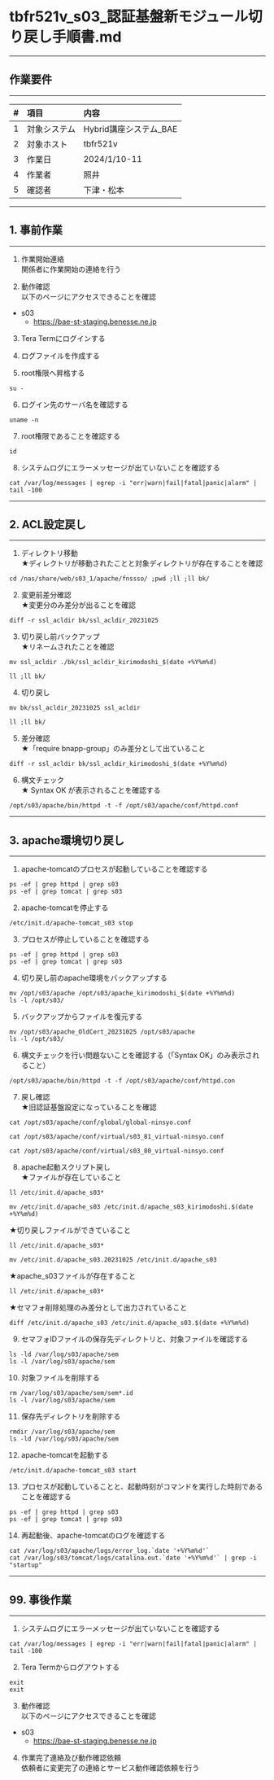 # tbfr521v_s03_認証基盤新モジュール切り戻し手順書.md

------------------------------------------------------------
## 作業要件
------------------------------------------------------------
|#|項目|内容|
|:--|:--|:--|
|1|対象システム|Hybrid講座システム_BAE|
|2|対象ホスト|tbfr521v|
|3|作業日|2024/1/10-11|
|4|作業者|照井|
|5|確認者|下津・松本|

------------------------------------------------------------
## 1. 事前作業
------------------------------------------------------------
1. 作業開始連絡</br>
   関係者に作業開始の連絡を行う

2. 動作確認</br>
以下のページにアクセスできることを確認
- s03
   - https://bae-st-staging.benesse.ne.jp


3. Tera Termにログインする

4. ログファイルを作成する

5. root権限へ昇格する
```
su -
```

6. ログイン先のサーバ名を確認する
```
uname -n
```

7. root権限であることを確認する
```
id
```

8. システムログにエラーメッセージが出ていないことを確認する
```
cat /var/log/messages | egrep -i "err|warn|fail|fatal|panic|alarm" | tail -100
```

-----------------------------------------------------------------------------------
## 2. ACL設定戻し
-----------------------------------------------------------------------------------
1. ディレクトリ移動  
★ディレクトリが移動されたことと対象ディレクトリが存在することを確認
```
cd /nas/share/web/s03_1/apache/fnssso/ ;pwd ;ll ;ll bk/
```

2. 変更前差分確認  
★変更分のみ差分が出ることを確認
```
diff -r ssl_acldir bk/ssl_acldir_20231025
```
3. 切り戻し前バックアップ  
★リネームされたことを確認
```
mv ssl_acldir ./bk/ssl_acldir_kirimodoshi_$(date +%Y%m%d)
```
```
ll ;ll bk/
```

4. 切り戻し  
```
mv bk/ssl_acldir_20231025 ssl_acldir
```
```
ll ;ll bk/
```

5. 差分確認  
★「require bnapp-group」のみ差分として出ていること
```
diff -r ssl_acldir bk/ssl_acldir_kirimodoshi_$(date +%Y%m%d)
```

6. 構文チェック  
★ Syntax OK が表示されることを確認する
```
/opt/s03/apache/bin/httpd -t -f /opt/s03/apache/conf/httpd.conf
```

------------------------------------------------------------
## 3. apache環境切り戻し
------------------------------------------------------------
1. apache-tomcatのプロセスが起動していることを確認する
```
ps -ef | grep httpd | grep s03
ps -ef | grep tomcat | grep s03
```

2. apache-tomcatを停止する
```
/etc/init.d/apache-tomcat_s03 stop
```

3. プロセスが停止していることを確認する
```
ps -ef | grep httpd | grep s03
ps -ef | grep tomcat | grep s03
```

4. 切り戻し前のapache環境をバックアップする
```
mv /opt/s03/apache /opt/s03/apache_kirimodoshi_$(date +%Y%m%d)
ls -l /opt/s03/
```

5. バックアップからファイルを復元する
```
mv /opt/s03/apache_OldCert_20231025 /opt/s03/apache
ls -l /opt/s03/
```

6. 構文チェックを行い問題ないことを確認する（「Syntax OK」のみ表示されること）
```
/opt/s03/apache/bin/httpd -t -f /opt/s03/apache/conf/httpd.con
```

7. 戻し確認  
★旧認証基盤設定になっていることを確認
```
cat /opt/s03/apache/conf/global/global-ninsyo.conf
```
```
cat /opt/s03/apache/conf/virtual/s03_81_virtual-ninsyo.conf
```
```
cat /opt/s03/apache/conf/virtual/s03_80_virtual-ninsyo.conf
```

8. apache起動スクリプト戻し  
★ファイルが存在していること
```
ll /etc/init.d/apache_s03*
```

```
mv /etc/init.d/apache_s03 /etc/init.d/apache_s03_kirimodoshi.$(date +%Y%m%d)
```  

★切り戻しファイルができていること
```
ll /etc/init.d/apache_s03*
```

```
mv /etc/init.d/apache_s03.20231025 /etc/init.d/apache_s03
```  
★apache_s03ファイルが存在すること
```
ll /etc/init.d/apache_s03*
```  
★セマフォ削除処理のみ差分として出力されていること
```
diff /etc/init.d/apache_s03 /etc/init.d/apache_s03.$(date +%Y%m%d)
```

9. セマフォIDファイルの保存先ディレクトリと、対象ファイルを確認する
```
ls -ld /var/log/s03/apache/sem
ls -l /var/log/s03/apache/sem
```

10. 対象ファイルを削除する
```
rm /var/log/s03/apache/sem/sem*.id
ls -l /var/log/s03/apache/sem
```

11. 保存先ディレクトリを削除する
```
rmdir /var/log/s03/apache/sem
ls -ld /var/log/s03/apache/sem
```


12.  apache-tomcatを起動する
```
/etc/init.d/apache-tomcat_s03 start
```

13. プロセスが起動していることと、起動時刻がコマンドを実行した時刻であることを確認する
```
ps -ef | grep httpd | grep s03
ps -ef | grep tomcat | grep s03
```

14. 再起動後、apache-tomcatのログを確認する
```
cat /var/log/s03/apache/logs/error_log.`date '+%Y%m%d'`
cat /var/log/s03/tomcat/logs/catalina.out.`date '+%Y%m%d'` | grep -i "startup"
```

------------------------------------------------------------
## 99. 事後作業
------------------------------------------------------------
1. システムログにエラーメッセージが出ていないことを確認する
```
cat /var/log/messages | egrep -i "err|warn|fail|fatal|panic|alarm" | tail -100
```

2. Tera Termからログアウトする
```
exit
exit
```

3. 動作確認</br>
以下のページにアクセスできることを確認
- s03
   - https://bae-st-staging.benesse.ne.jp

4. 作業完了連絡及び動作確認依頼</br>
依頼者に変更完了の連絡とサービス動作確認依頼を行う
